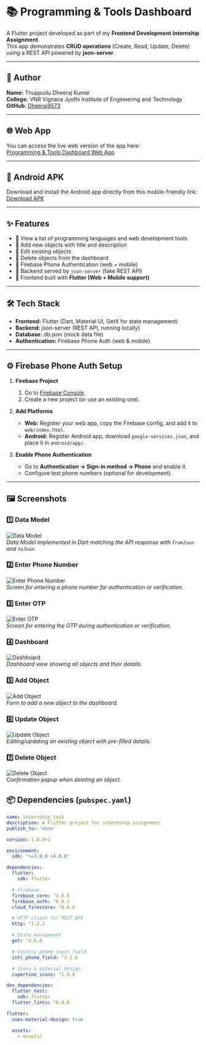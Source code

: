 # 📚 Programming & Tools Dashboard

A Flutter project developed as part of my **Frontend Development Internship Assignment**.  
This app demonstrates **CRUD operations** (Create, Read, Update, Delete) using a REST API powered by **json-server**.

---

## 👤 Author
**Name:** Thuppudu Dheeraj Kumar  
**College:** VNR Vignana Jyothi Institute of Engineering and Technology  
**GitHub:** [Dheeraj9573](https://github.com/Dheeraj9573/internship_task_flutter)  

---

## 🌐 Web App
You can access the live web version of the app here:  
[Programming & Tools Dashboard Web App](https://internship-a3635.web.app/)

---

## 📱 Android APK
Download and install the Android app directly from this mobile-friendly link:  
[Download APK](https://www.dropbox.com/scl/fi/5fqrvhxbhldaij9205129/app-release.apk?rlkey=fris47uy96dkfi197smczg0r2&st=452n4ud9&dl=1)

---

## ✨ Features
- 🔹 View a list of programming languages and web development tools  
- 🔹 Add new objects with title and description  
- 🔹 Edit existing objects  
- 🔹 Delete objects from the dashboard  
- 🔹 Firebase Phone Authentication (web + mobile)  
- 🔹 Backend served by `json-server` (fake REST API)  
- 🔹 Frontend built with **Flutter (Web + Mobile support)**  

---

## 🛠️ Tech Stack
- **Frontend:** Flutter (Dart, Material UI, GetX for state management)  
- **Backend:** json-server (REST API, running locally)  
- **Database:** db.json (mock data file)  
- **Authentication:** Firebase Phone Auth (web & mobile)

---

## ⚙️ Firebase Phone Auth Setup

1. **Firebase Project**  
   1. Go to [Firebase Console](https://console.firebase.google.com/).  
   2. Create a new project (or use an existing one).  

2. **Add Platforms**  
   - **Web:** Register your web app, copy the Firebase config, and add it to `web/index.html`.  
   - **Android:** Register Android app, download `google-services.json`, and place it in `android/app/`.  

3. **Enable Phone Authentication**  
   - Go to **Authentication → Sign-in method → Phone** and enable it.  
   - Configure test phone numbers (optional for development).  

---


## 🖼️ Screenshots

### 1️⃣ Data Model
![Data Model](assets/Screenshot%202025-08-24%20232055.png)  
*Data Model implemented in Dart matching the API response with `fromJson` and `toJson`.*

### 2️⃣ Enter Phone Number
![Enter Phone Number](assets/Screenshot%202025-08-24%20192323.png)  
*Screen for entering a phone number for authentication or verification.*

### 3️⃣ Enter OTP
![Enter OTP](assets/Screenshot%202025-08-24%20192418.png)  
*Screen for entering the OTP during authentication or verification.*

### 4️⃣ Dashboard
![Dashboard](assets/Screenshot%202025-08-24%20192452.png)  
*Dashboard view showing all objects and their details.*

### 5️⃣ Add Object
![Add Object](assets/Screenshot%202025-08-24%20192523.png)  
*Form to add a new object to the dashboard.*

### 6️⃣ Update Object
![Update Object](assets/Screenshot%202025-08-24%20192117.png)  
*Editing/updating an existing object with pre-filled details.*

### 7️⃣ Delete Object
![Delete Object](assets/Screenshot%202025-08-24%20192117.png)  
*Confirmation popup when deleting an object.*


## 📦 Dependencies (`pubspec.yaml`)
```yaml
name: internship_task
description: A Flutter project for internship assignment
publish_to: 'none'

version: 1.0.0+1

environment:
  sdk: ">=3.0.0 <4.0.0"

dependencies:
  flutter:
    sdk: flutter

  # Firebase
  firebase_core: ^4.0.0
  firebase_auth: ^6.0.1
  cloud_firestore: ^6.0.0

  # HTTP client for REST API
  http: ^1.2.2

  # State management
  get: ^4.6.6

  # Country phone input field
  intl_phone_field: ^3.2.0

  # Icons & material design
  cupertino_icons: ^1.0.8

dev_dependencies:
  flutter_test:
    sdk: flutter
  flutter_lints: ^6.0.0

flutter:
  uses-material-design: true

  assets:
    - assets/
